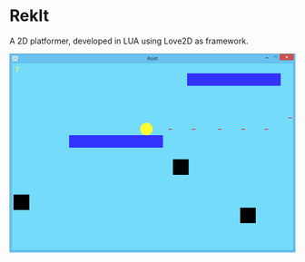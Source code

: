 # RekIt
A 2D platformer, developed in LUA using Love2D as framework.

![alt tag](https://github.com/raresvis/RekIt/blob/master/gameplay.png)
